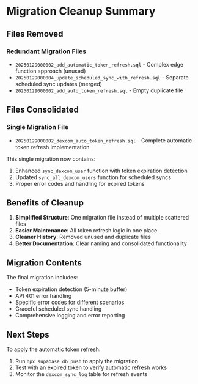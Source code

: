 # Migration Cleanup Summary

## Files Removed

### Redundant Migration Files
- `20250129000002_add_automatic_token_refresh.sql` - Complex edge function approach (unused)
- `20250129000004_update_scheduled_sync_with_refresh.sql` - Separate scheduled sync updates (merged)
- `20250129000002_add_auto_token_refresh.sql` - Empty duplicate file

## Files Consolidated

### Single Migration File
- `20250129000002_dexcom_auto_token_refresh.sql` - Complete automatic token refresh implementation

This single migration now contains:
1. Enhanced `sync_dexcom_user` function with token expiration detection
2. Updated `sync_all_dexcom_users` function for scheduled syncs
3. Proper error codes and handling for expired tokens

## Benefits of Cleanup

1. **Simplified Structure**: One migration file instead of multiple scattered files
2. **Easier Maintenance**: All token refresh logic in one place
3. **Cleaner History**: Removed unused and duplicate files
4. **Better Documentation**: Clear naming and consolidated functionality

## Migration Contents

The final migration includes:
- Token expiration detection (5-minute buffer)
- API 401 error handling
- Specific error codes for different scenarios
- Graceful scheduled sync handling
- Comprehensive logging and error reporting

## Next Steps

To apply the automatic token refresh:
1. Run `npx supabase db push` to apply the migration
2. Test with an expired token to verify automatic refresh works
3. Monitor the `dexcom_sync_log` table for refresh events